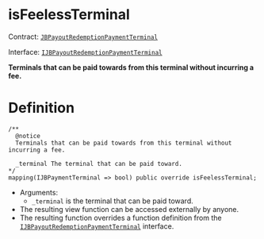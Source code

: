 # isFeelessTerminal

Contract: [`JBPayoutRedemptionPaymentTerminal`](../)​‌

Interface: [`IJBPayoutRedemptionPaymentTerminal`](../../../../interfaces/ijbpayoutredemptionpaymentterminal.md)

**Terminals that can be paid towards from this terminal without incurring a fee.**

# Definition

```solidity
/**
  @notice
  Terminals that can be paid towards from this terminal without incurring a fee.

  _terminal The terminal that can be paid toward.
*/
mapping(IJBPaymentTerminal => bool) public override isFeelessTerminal;
```

* Arguments:
  * `_terminal` is the terminal that can be paid toward.
* The resulting view function can be accessed externally by anyone.
* The resulting function overrides a function definition from the [`IJBPayoutRedemptionPaymentTerminal`](../../../../interfaces/ijbpayoutredemptionpaymentterminal.md) interface.
